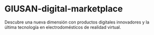 # GIUSAN-digital-marketplace
Descubre una nueva dimensión con productos digitales innovadores y la última tecnología en electrodomésticos de realidad virtual.
